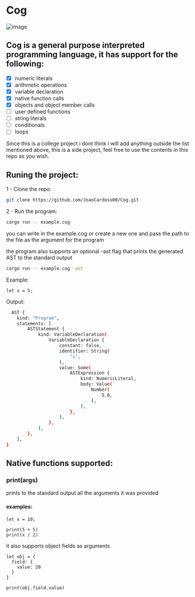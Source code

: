 # Cog
![image](https://github.com/JoaoCardoso00/Cog/assets/33937520/d7f6bcad-93a1-4960-b5cc-1684af875881)

## Cog is a general purpose interpreted programming language, it has support for the following:

- [x] numeric literals
- [x] arithmetic operations
- [x] variable declaration
- [x] native function calls
- [x] objects and object member calls
- [ ] user defined functions
- [ ] string literals
- [ ] conditionals
- [ ] loops

Since this is a college project i dont think i will add anything outside the list mentioned above, this is a side project, feel free to use the contents in this repo as you wish.

## Runing the project:

1 -  Clone the repo:
``` bash
git clone https://github.com/JoaoCardoso00/Cog.git
```

2 - Run the program:
``` bash
cargo run -- example.cog
```
you can write in the example.cog or create a new one and pass the path to the file as the argument for the program

the program also supports an optional -ast flag that prints the generated AST to the standard output

``` bash
cargo run -- example.cog -ast
```

Example:

```
let x = 5;
```

Output:

```bash
  AST {
    kind: "Program",
    statements: [
        ASTStatement {
            kind: VariableDeclaration(
                VariableDeclaration {
                    constant: false,
                    identifier: String(
                        "x",
                    ),
                    value: Some(
                        ASTExpression {
                            kind: NumericLiteral,
                            body: Value(
                                Number(
                                    5.0,
                                ),
                            ),
                        },
                    ),
                },
            ),
        },
    ],
}
```

## Native functions supported:

### print(args)

prints to the standard output all the arguments it was provided

#### examples:

```
let x = 10;

print(5 + 5)
print(x / 2)
```

it also supports object fields as arguments

```
let obj = {
  field: {
    value: 20
  }
}

print(obj.field.value)
```
